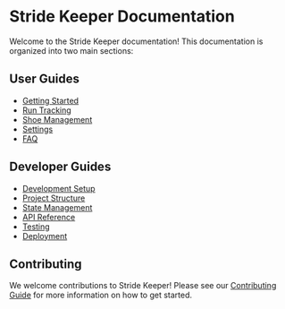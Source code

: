 # Stride Keeper Documentation

Welcome to the Stride Keeper documentation! This documentation is organized into two main sections:

## User Guides
- [Getting Started](./user-guides/getting-started.md)
- [Run Tracking](./user-guides/run-tracking.md)
- [Shoe Management](./user-guides/shoe-management.md)
- [Settings](./user-guides/settings.md)
- [FAQ](./user-guides/faq.md)

## Developer Guides
- [Development Setup](./developer-guides/setup.md)
- [Project Structure](./developer-guides/project-structure.md)
- [State Management](./developer-guides/state-management.md)
- [API Reference](./developer-guides/api-reference.md)
- [Testing](./developer-guides/testing.md)
- [Deployment](./developer-guides/deployment.md)

## Contributing

We welcome contributions to Stride Keeper! Please see our [Contributing Guide](./CONTRIBUTING.md) for more information on how to get started.
